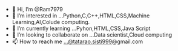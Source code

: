 - 👋 Hi, I’m @Ram7979
- 👀 I’m interested in ...Python,C,C++,HTML,CSS,Machine Learning,AI,Colude computing.
- 🌱 I’m currently learning ...Pyhon,HTML,CSS,Java Script
- 💞️ I’m looking to collaborate on ...Data scientist,Cloud computing
- 📫 How to reach me ...@tatarao.sisti999@gmail.com

<!---
Ram7979/Ram7979 is a ✨ special ✨ repository because its `README.md` (this file) appears on your GitHub profile.
You can click the Preview link to take a look at your changes.
--->
